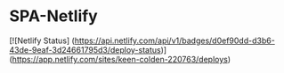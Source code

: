 # SPA-Netlify
[![Netlify Status]
(https://api.netlify.com/api/v1/badges/d0ef90dd-d3b6-43de-9eaf-3d24661795d3/deploy-status)]
(https://app.netlify.com/sites/keen-colden-220763/deploys)